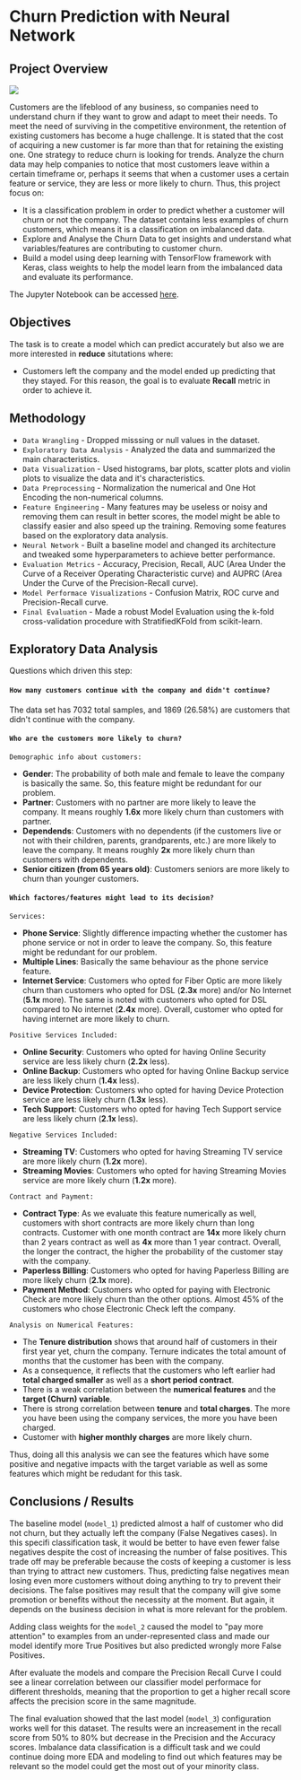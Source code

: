 # Churn Prediction with Neural Network

## Project Overview
![](https://atrium.ai/wp-content/uploads/2021/07/What-stops-customer-churn-Having-a-centralized-data-hub-does-and-heres-why.jpeg)

Customers are the lifeblood of any business, so companies need to understand churn if they want to grow and adapt to meet their needs. To meet the need of surviving in the competitive environment, the retention of existing customers has become a huge challenge. It is stated that the cost of acquiring a new customer is far more than that for retaining the existing one. One strategy to reduce churn is looking for trends. Analyze the churn data may help companies to notice that most customers leave within a certain timeframe or, perhaps it seems that when a customer uses a certain feature or service, they are less or more likely to churn. Thus, this project focus on:
- It is a classification problem in order to predict whether a customer will churn or not the company. The dataset contains less examples of churn customers, which means it is a classification on imbalanced data.
- Explore and Analyse the Churn Data to get insights and understand what variables/features are contributing to customer churn.
- Build a model using deep learning with TensorFlow framework with Keras, class weights to help the model learn from the imbalanced data and evaluate its performance.

The Jupyter Notebook can be accessed [here](https://github.com/ThiPauli/Churn_Predicition/blob/main/Churn_Prediction_with_Neural_Network.ipynb).

## Objectives
The task is to create a model which can predict accurately but also we are more interested in **reduce** situtations where:
- Customers left the company and the model ended up predicting that they stayed. For this reason, the goal is to evaluate **Recall** metric in order to achieve it.

## Methodology
- `Data Wrangling` - Dropped misssing or null values in the dataset.
- `Exploratory Data Analysis` - Analyzed the data and summarized the main characteristics.
- `Data Visualization` - Used histograms, bar plots, scatter plots and violin plots to visualize the data and it's characteristics.
- `Data Preprocessing` - Normalization the numerical and One Hot Encoding the non-numerical columns.
- `Feature Engineering` - Many features may be useless or noisy and removing them can result in better scores, the model might be able to classify easier and also speed up the training. Removing some features based on the exploratory data analysis.
- `Neural Network` - Built a baseline model and changed its architecture and tweaked some hyperparameters to achieve better performance.
- `Evaluation Metrics` - Accuracy, Precision, Recall, AUC (Area Under the Curve of a Receiver Operating Characteristic curve) and AUPRC (Area Under the Curve of the Precision-Recall curve).
- `Model Performace Visualizations` - Confusion Matrix, ROC curve and Precision-Recall curve.
- `Final Evaluation` - Made a robust Model Evaluation using the k-fold cross-validation procedure with StratifiedKFold from scikit-learn.
 
## Exploratory Data Analysis
Questions which driven this step:

#### `How many customers continue with the company and didn't continue?`
The data set has 7032 total samples, and 1869 (26.58%) are customers that didn't continue with the company.

#### `Who are the customers more likely to churn?`
`Demographic info about customers:`
- **Gender**: The probability of both male and female to leave the company is basically the same. So, this feature might be redundant for our problem.
- **Partner**: Customers with no partner are more likely to leave the company. It means roughly **1.6x** more likely churn than customers with partner.
- **Dependends**: Customers with no dependents (if the customers live or not with their children, parents, grandparents, etc.) are more likely to leave the company. It means roughly **2x** more likely churn than customers with dependents.
- **Senior citizen (from 65 years old)**: Customers seniors are more likely to churn than younger customers.

#### `Which factores/features might lead to its decision?`
`Services:`
- **Phone Service**: Slightly difference impacting whether the customer has phone service or not in order to leave the company. So, this feature might be redundant for our problem.
- **Multiple Lines**: Basically the same behaviour as the phone service feature.
- **Internet Service**: Customers who opted for Fiber Optic are more likely churn than customers who opted for DSL (**2.3x** more) and/or No Internet (**5.1x** more). The same is noted with customers who opted for DSL compared to No internet (**2.4x** more). Overall, customer who opted for having internet are more likely to churn.

`Positive Services Included:`
- **Online Security**: Customers who opted for having Online Security service are less likely churn (**2.2x** less).
- **Online Backup**: Customers who opted for having Online Backup service are less likely churn (**1.4x** less).
- **Device Protection**: Customers who opted for having Device Protection service are less likely churn (**1.3x** less).
- **Tech Support**: Customers who opted for having Tech Support service are less likely churn (**2.1x** less).

`Negative Services Included:`
- **Streaming TV**: Customers who opted for having Streaming TV service are more likely churn (**1.2x** more).
- **Streaming Movies**: Customers who opted for having Streaming Movies service are more likely churn (**1.2x** more).

`Contract and Payment:`
- **Contract Type**: As we evaluate this feature numerically as well, customers with short contracts are more likely churn than long contracts. Customer with one month contract are **14x** more likely churn than 2 years contract as well as **4x** more than 1 year contract. Overall, the longer the contract, the higher the probability of the customer stay with the company.
- **Paperless Billing**: Customers who opted for having Paperless Billing are more likely churn (**2.1x** more).
- **Payment Method**: Customers who opted for paying with Electronic Check are more likely churn than the other options. Almost 45% of the customers who chose Electronic Check left the company.

`Analysis on Numerical Features:`
- The **Tenure distribution** shows that around half of customers in their first year yet, churn the company. Ternure indicates the total amount of months that the customer has been with the company.
- As a consequence, it reflects that the customers who left earlier had **total charged smaller** as well as a **short period contract**.
- There is a weak correlation between the **numerical features** and the **target (Churn) variable**. 
- There is strong correlation between **tenure** and **total charges**. The more you have been using the company services, the more you have been charged.
- Customer with **higher monthly charges** are more likely churn.

Thus, doing all this analysis we can see the features which have some positive and negative impacts with the target variable as well as some features which might be redudant for this task.

## Conclusions / Results
The baseline model (`model_1`) predicted almost a half of customer who did not churn, but they actually left the company (False Negatives cases). In this specifi classification task, it would be better to have even fewer false negatives despite the cost of increasing the number of false positives. This trade off may be preferable because the costs of keeping a customer is less than trying to attract new customers. Thus, predicting false negatives mean losing even more customers without doing anything to try to prevent their decisions. The false positives may result that the company will give some promotion or benefits without the necessity at the moment. But again, it depends on the business decision in what is more relevant for the problem.

Adding class weights for the `model_2` caused the model to "pay more attention" to examples from an under-represented class and made our model identify more True Positives but also predicted wrongly more False Positives.

After evaluate the models and compare the Precision Recall Curve I could see a linear correlation between our classifier model performace for different thresholds, meaning that the proportion to get a higher recall score affects the precision score in the same magnitude.

The final evaluation showed that the last model (`model_3`) configuration works well for this dataset. The results were an increasement in the recall score from 50% to 80% but decrease in the Precision and the Accuracy scores. Imbalance data classification is a difficult task and we could continue doing more EDA and modeling to find out which features may be relevant so the model could get the most out of your minority class.
